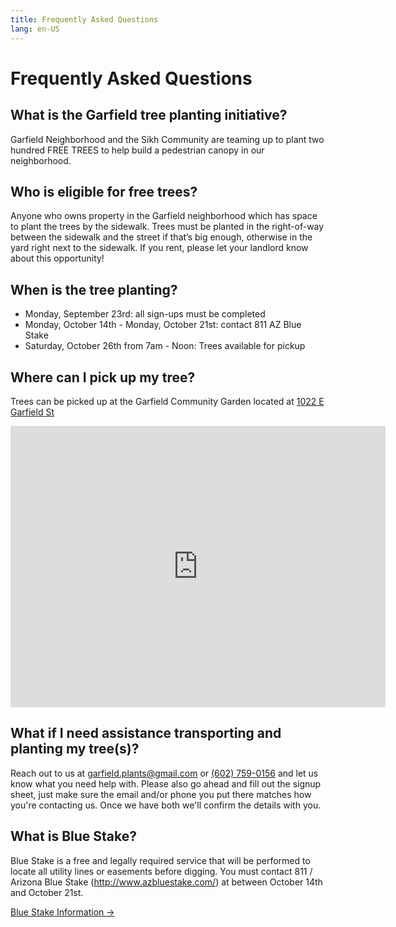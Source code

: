 ```yaml
---
title: Frequently Asked Questions
lang: en-US
---
```

# Frequently Asked Questions
<contact/>

## What is the Garfield tree planting initiative?
Garfield Neighborhood and the Sikh Community are teaming up to plant two hundred FREE TREES to help build a pedestrian canopy in our neighborhood.

## Who is eligible for free trees?
Anyone who owns property in the Garfield neighborhood which has space to plant the trees by the sidewalk. Trees must be planted in the right-of-way between the sidewalk and the street if that’s big enough, otherwise in the yard right next to the sidewalk. If you rent, please let your landlord know about this opportunity!

## When is the tree planting?
* Monday, September 23rd: all sign-ups must be completed
* Monday, October 14th - Monday, October 21st: contact 811 AZ Blue Stake
* Saturday, October 26th from 7am - Noon: Trees available for pickup

## Where can I pick up my tree?
Trees can be picked up at the Garfield Community Garden located at [1022 E Garfield St](https://goo.gl/maps/GPhamjwMag4xHzJ38)

<iframe src="https://www.google.com/maps/embed?pb=!1m18!1m12!1m3!1d416.0840550166744!2d-112.06033062160766!3d33.4578395525165!2m3!1f0!2f0!3f0!3m2!1i1024!2i768!4f13.1!3m3!1m2!1s0x872b13e4c4ee41c1%3A0x8618ef33b7b18eef!2sGarfield+Community+Garden!5e0!3m2!1sen!2sus!4v1566150316405!5m2!1sen!2sus" width="600" height="450" frameborder="0" style="border:0" allowfullscreen></iframe>

## What if I need assistance transporting and planting my tree(s)?
Reach out to us at <a href='mailto:garfield.plants@gmail.com'>garfield.plants@gmail.com</a> or <a href='tel:602-759-0156'>(602) 759-0156</a> and let us know what you need help with.  Please also go ahead and fill out the signup sheet, just make sure the email and/or phone you put there matches how you're contacting us.  Once we have both we'll confirm the details with you.

## What is Blue Stake?
Blue Stake is a free and legally required service that will be performed to locate all utility lines or easements before digging. You must contact 811 / Arizona Blue Stake (<http://www.azbluestake.com/>) at between October 14th and October 21st. 

<a href='/bluestake.html' class='button'>Blue Stake Information →</a>

<Footer/>

<style lang='stylus'>
.button 
    display: inline-block
    font-size: 1.2rem
    color: #fff
    background-color: #3eaf7c
    padding: 0.8rem 1.6rem
    border-radius: 4px
    transition: background-color 0.1s ease
    box-sizing: border-box
    border-bottom: 1px solid #389d70
.button:hover
  text-decoration: none
  background-color: #4abf8a;
  color: #fff
</style>
